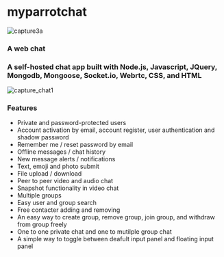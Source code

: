 # myparrotchat
![capture3a](https://user-images.githubusercontent.com/22565449/29981355-6a983fca-8f1b-11e7-9994-d98625e55f92.PNG)
### A web chat 
### A self-hosted chat app built with Node.js, Javascript, JQuery, Mongodb, Mongoose, Socket.io, Webrtc, CSS, and HTML
![capture_chat1](https://user-images.githubusercontent.com/22565449/30354466-b9309ba4-97fa-11e7-815c-0a46c94c5c52.PNG)

### Features
 - Private and password-protected users
 - Account activation by email, account register, user authentication and shadow password
 - Remember me / reset password by email
 - Offline messages / chat history
 - New message alerts / notifications
 - Text, emoji and photo submit
 - File upload / download
 - Peer to peer video and audio chat
 - Snapshot functionality in video chat
 - Multiple groups
 - Easy user and group search
 - Free contacter adding and removing 
 - An easy way to create group, remove group, join group, and withdraw from group freely 
 - One to one private chat and one to mutilple group chat
 - A simple way to toggle between deafult input panel and floating input panel
